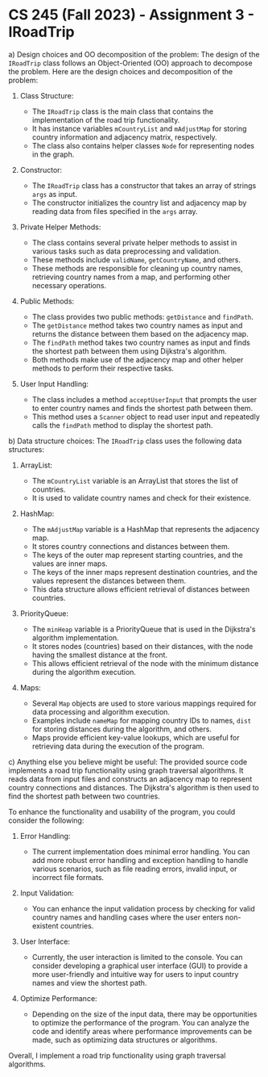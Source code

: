 # CS 245 (Fall 2023) - Assignment 3 - IRoadTrip

a) Design choices and OO decomposition of the problem:
The design of the `IRoadTrip` class follows an Object-Oriented (OO) approach to decompose the problem. Here are the design choices and decomposition of the problem:

1. Class Structure:
   - The `IRoadTrip` class is the main class that contains the implementation of the road trip functionality.
   - It has instance variables `mCountryList` and `mAdjustMap` for storing country information and adjacency matrix, respectively.
   - The class also contains helper classes `Node` for representing nodes in the graph.

2. Constructor:
   - The `IRoadTrip` class has a constructor that takes an array of strings `args` as input.
   - The constructor initializes the country list and adjacency map by reading data from files specified in the `args` array.

3. Private Helper Methods:
   - The class contains several private helper methods to assist in various tasks such as data preprocessing and validation.
   - These methods include `validName`, `getCountryName`, and others.
   - These methods are responsible for cleaning up country names, retrieving country names from a map, and performing other necessary operations.

4. Public Methods:
   - The class provides two public methods: `getDistance` and `findPath`.
   - The `getDistance` method takes two country names as input and returns the distance between them based on the adjacency map.
   - The `findPath` method takes two country names as input and finds the shortest path between them using Dijkstra's algorithm.
   - Both methods make use of the adjacency map and other helper methods to perform their respective tasks.

5. User Input Handling:
   - The class includes a method `acceptUserInput` that prompts the user to enter country names and finds the shortest path between them.
   - This method uses a `Scanner` object to read user input and repeatedly calls the `findPath` method to display the shortest path.

b) Data structure choices:
The `IRoadTrip` class uses the following data structures:

1. ArrayList:
   - The `mCountryList` variable is an ArrayList that stores the list of countries.
   - It is used to validate country names and check for their existence.

2. HashMap:
   - The `mAdjustMap` variable is a HashMap that represents the adjacency map.
   - It stores country connections and distances between them.
   - The keys of the outer map represent starting countries, and the values are inner maps.
   - The keys of the inner maps represent destination countries, and the values represent the distances between them.
   - This data structure allows efficient retrieval of distances between countries.

3. PriorityQueue:
   - The `minHeap` variable is a PriorityQueue that is used in the Dijkstra's algorithm implementation.
   - It stores nodes (countries) based on their distances, with the node having the smallest distance at the front.
   - This allows efficient retrieval of the node with the minimum distance during the algorithm execution.

4. Maps:
   - Several `Map` objects are used to store various mappings required for data processing and algorithm execution.
   - Examples include `nameMap` for mapping country IDs to names, `dist` for storing distances during the algorithm, and others.
   - Maps provide efficient key-value lookups, which are useful for retrieving data during the execution of the program.

c) Anything else you believe might be useful:
The provided source code implements a road trip functionality using graph traversal algorithms. It reads data from input files and constructs an adjacency map to represent country connections and distances. The Dijkstra's algorithm is then used to find the shortest path between two countries.

To enhance the functionality and usability of the program, you could consider the following:

1. Error Handling:
   - The current implementation does minimal error handling. You can add more robust error handling and exception handling to handle various scenarios, such as file reading errors, invalid input, or incorrect file formats.

2. Input Validation:
   - You can enhance the input validation process by checking for valid country names and handling cases where the user enters non-existent countries.

3. User Interface:
   - Currently, the user interaction is limited to the console. You can consider developing a graphical user interface (GUI) to provide a more user-friendly and intuitive way for users to input country names and view the shortest path.

4. Optimize Performance:
   - Depending on the size of the input data, there may be opportunities to optimize the performance of the program. You can analyze the code and identify areas where performance improvements can be made, such as optimizing data structures or algorithms.

Overall, I implement a road trip functionality using graph traversal algorithms. 